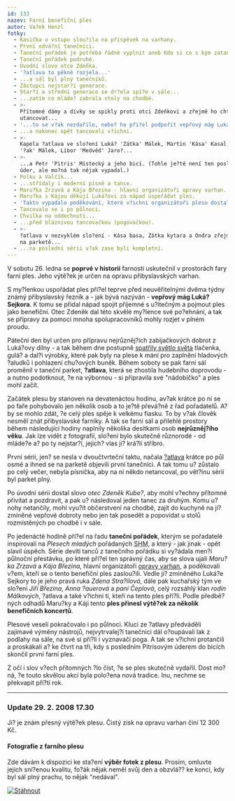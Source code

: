 ```yaml
---
id: 133
nazev: Farní benefiční ples
autor: Va?ek Henzl
fotky:
  - Kasička u vstupu slou?ila na příspěvek na varhany.
  - První odvá?ní tanečníci.
  - Taneční pořádek je potřeba řádně vyplnit aneb Kdo si co s kým zatancuje?
  - Taneční pořádek podruhé.
  - Úvodní slovo otce Zdeňka.
  - '?atlava to pěkně rozjela...'
  - ...a sál byl plný tanečníků.
  - Zástupci nejstar?í generace.
  - Star?í a střední generace se dr?ela spí?e v sále...
  - ...zatím co mláde? zabrala stoly na chodbě.
  - >-
    Přítomné dámy a dívky se spikly proti otci Zdeňkovi a zřejmě ho chtěly
    utancovat...
  - '...to se v?ak nezdařilo, nebo? ho při?el podpořit vepřový mág Luká?...'
  - ...a nakonec opět tancovali v?ichni.
  - >-
    Kapela ?atlava ve slo?ení Luká? 'Zátka' Málek, Martin 'Kása' Kasal, Ondřej
    '?ak' Málek, Libor 'Medvěd' Jaro?...
  - >-
    ...a Petr 'Pitris' Místecký a jeho bicí. (Tohle je?tě není ten poslední
    úder, ale mo?ná tak nějak vypadal.)
  - Polku a Valčík...
  - ...střídaly i moderní písně a tance.
  - Maru?ka Zrzavá a Kája Březina - hlavní organizátoři opravy varhan.
  - Maru?ka s Kájou děkují Luká?ovi za nápad uspořádat ples.
  - 'Takto vypadalo poděkování, které v?ichni organizátoři plesu dostali.'
  - Tancovalo se i po půlnoci.
  - Chvilka na oddechnutí...
  - ...před bláznivou tancovačkou (pogovačkou).
  - >-
    ?atlava v nezvyklém slo?ení - Kása basa, Zátka kytara a Ondra zřejmě někde
    na parketě...
  - ...na poslední sérii v?ak zase byli kompletní.
---
```

<!-- Generated by XStandard version 2.0.0.0 on 2008-01-29T17:35:17 -->

<p>V sobotu 26. ledna se <strong>poprvé v historii</strong> farnosti uskutečnil v prostorách fary farní ples. Jeho výtě?ek je určen na opravu přibyslavských varhan.</p>
<p>S my?lenkou uspořádat ples při?el teprve před neuvěřitelnými dvěma týdny známý přibyslavský řezník a - jak bývá nazýván - <strong>vepřový mág Luká? Sejkora</strong>. K tomu se přidal nápad spojit příjemné s u?itečným a pojmout ples jako benefiční. Otec Zdeněk dal této skvělé my?lence své po?ehnání, a tak se přípravy za pomoci mnoha spolupracovníků mohly rozjet v plném proudu.</p>
<p>Páteční den byl určen pro přípravu nejrůzněj?ích zabijačkových dobrot z Luká?ovy dílny - a tak během dne postupně <a href="http://dedamalek.blog.cz/0801/pozvanka-na-prvni-farni-ples" title="Děda Málek Blog - fotografie ze zabijačky">spatřily světlo světa</a> tlačenka, gulá? a dal?í výrobky, které pak byly na plese k mání pro zaplnění hladových ?aludků i pohlazení chu?ových buněk. Během soboty se pak farní sál proměnil v taneční parket, <strong>?atlava</strong>, která se zhostila hudebního doprovodu - a nutno podotknout, ?e na výbornou - si připravila své &quot;nádobíčko&quot; a ples mohl začít.</p>
<p>Začátek plesu by stanoven na devatenáctou hodinu, av?ak krátce po ní se po faře pohybovalo jen několik osob a to je?tě převá?ně z řad pořadatelů. A? by se mohlo zdát, ?e celý ples spěje k velkému fiasku. To by v?ak člověk nesměl znát přibyslavské farníky. A tak se farní sál a přilehlé prostory během následující hodiny naplnily několika desítkami osob <strong>nejrůzněj?ího věku</strong>. Jak lze vidět z fotografií, slo?ení bylo skutečně různorodé - od mláde?e a? po ty nejstar?í, jejich? vlas ji? krá?lí stříbro.</p>
<p>První sérii, jen? se nesla v dvoučtvrteční taktu, načala <a href="http://www.satlava.eu/">?atlava</a> krátce po půl osmé a ihned se na parketě objevili první tanečníci. A tak tomu u? zůstalo po celý večer, nebyla písnička, aby na ní někdo netancoval, po vět?inu sérií byl parket plný.</p>
<p>Po úvodní sérii dostal slovo <em>otec Zdeněk Kube?</em>, aby mohl v?echny přítomné přivítat a pozdravit, a pak u? následoval jeden tanec za druhým. Komu u? nohy netančily, mohl vyu?ít občerstvení na chodbě, zajít do kuchyně na ji? zmíněné vepřové dobroty nebo jen tak posedět a popovídat u stolů rozmístěných po chodbě i v sále.</p>
<p>Po jedenácté hodině při?el na řadu <strong>taneční pořádek</strong>, kterým se pořadatelé inspirovali na <em>Plesech mladých</em> pořádaných <abbr title="Salesiánské hnutí mláde?e">SHM</abbr>, a který - jak jinak - opět slavil úspěch. Série devíti tanců z tanečního pořádku si vy?ádala men?í půlnoční přestávku, po které při?el ten správný čas, aby se slova ujali <em>Maru?ka Zrzavá</em> a <em>Kája Březina</em>, hlavní organizátoři <a href="./index.php?page=11">opravy varhan</a>, a poděkovali v?em, kteří se o tento benefiční ples zaslou?ili. Vedle ji? zmíněného Luká?e Sejkory to je jeho pravá ruka <em>Zdena Stra?ilová</em>, dále pak kuchařský tým ve slo?ení <em>Jiří Březina</em>, <em>Anna ?auerová</em> a <em>paní Čeplová</em>, celý rozsáhlý klan <em>rodin Málkových</em>, ?atlava a také v?ichni ti, kteří na tento ples při?li. Podle předbě?ných odhadů Maru?ky a Káji tento <strong>ples přinesl výtě?ek za několik benefičních koncertů</strong>.</p>
<p>Plesové veselí pokračovalo i po půlnoci. Kluci ze ?atlavy předváděli zajímavé výměny nástrojů, nejvytrvalej?í tanečníci dál o?oupávali lak z podlahy na sále, na své si při?li i vyznavači poga. A tak se v?ichni protančili a proskákali a? ke čtvrt na tři, kdy s posledním Pitrisovým úderem do bicích skončil první farní ples.</p>
<p>Z očí i slov v?ech přítomných ?lo číst, ?e se ples skutečně vydařil. Dost mo?ná, ?e touto skvělou akcí byla polo?ena nová tradice. Inu, nechme se překvapit pří?tí rok.</p>
<hr />
<h3 class="left">Update 29. 2. 2008 17.30</h3>
<p>Ji? je znám přesný výtě?ek plesu. Čistý zisk na opravu varhan činí 12 300 Kč.</p>
<div class="stahnout">
	<div>
		<h4 class="left">Fotografie z farního plesu</h4>
		<p>Zde dávám k dispozici ke sta?ení <strong>výběr fotek z plesu</strong>. Prosím, omluvte jejich sní?enou kvalitu, fo?ák nějak neměl svůj den a obzvlá?? ke konci, kdy byl sál plný prachu, to nějak &quot;nedával&quot;.</p>
	</div>
	<p><a href="http://www.edisk.cz/stahnout-soubor/81556/20080126_farni-beneficni-ples.zip_94.55MB.html" onclick="javascript:urchinTracker ('/edisk/20080126_farni-beneficni-ples');"><img alt="Stáhnout" src="obr/tlacitko_stahnout_2.png" /></a></p>
</div>
